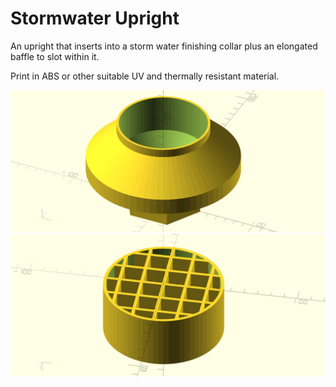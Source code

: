 # Stormwater Upright

An upright that inserts into a storm water finishing collar plus an elongated baffle to slot within it.

Print in ABS or other suitable UV and thermally resistant material.

![upright](./upright.png)
![baffle](./baffle.png)
